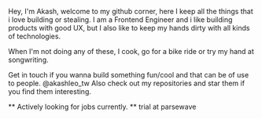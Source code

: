 Hey, I'm Akash,
welcome to my github corner, here I keep all the things that i love building or stealing. 
I am a Frontend Engineer and i like building products with good UX, but I also like to keep my hands dirty with all kinds of technologies. 

When I'm not doing any of these, I cook, go for a bike ride or try my hand at songwriting. 

Get in touch if you wanna build something fun/cool and that can be of use to people. @akashleo_tw
Also check out my repositories and star them if you find them interesting.


** Actively looking for jobs currently. **
trial at parsewave


<!---
akashleo/akashleo is a ✨ special ✨ repository because its `README.md` (this file) appears on your GitHub profile.
You can click the Preview link to take a look at your changes.
--->
